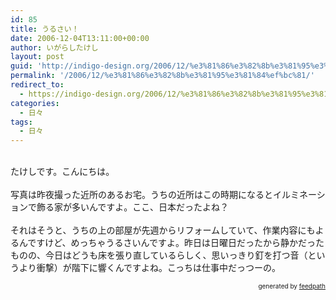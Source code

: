```yaml
---
id: 85
title: うるさい！
date: 2006-12-04T13:11:00+00:00
author: いがらしたけし
layout: post
guid: 'http://indigo-design.org/2006/12/%e3%81%86%e3%82%8b%e3%81%95%e3%81%84%ef%bc%81/'
permalink: '/2006/12/%e3%81%86%e3%82%8b%e3%81%95%e3%81%84%ef%bc%81/'
redirect_to:
  - https://indigo-design.org/2006/12/%e3%81%86%e3%82%8b%e3%81%95%e3%81%84%ef%bc%81/
categories:
  - 日々
tags:
  - 日々
---
```

<br />たけしです。こんにちは。<br /><br />写真は昨夜撮った近所のあるお宅。うちの近所はこの時期になるとイルミネーションで飾る家が多いんですよ。ここ、日本だったよね？<br /><br />それはそうと、うちの上の部屋が先週からリフォームしていて、作業内容にもよるんですけど、めっちゃうるさいんですよ。昨日は日曜日だったから静かだったものの、今日はどうも床を張り直しているらしく、思いっきり釘を打つ音（というより衝撃）が階下に響くんですよね。こっちは仕事中だっつーの。<br />
<div style="text-align: right;font-size: 10px">
&nbsp;&nbsp;<span>generated by <a href="http://feedpath.jp">feedpath</a></span>
</div>